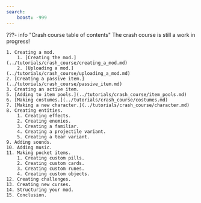 ```yaml
---
search:
    boost: -999
---
```

<!-- start -->
???- info "Crash course table of contents"
    The crash course is still a work in progress!

    1. Creating a mod.
        1. [Creating the mod.](../tutorials/crash_course/creating_a_mod.md)
        2. [Uploading a mod.](../tutorials/crash_course/uploading_a_mod.md)
    2. [Creating a passive item.](../tutorials/crash_course/passive_item.md)
    3. Creating an active item.
    5. [Adding to item pools.](../tutorials/crash_course/item_pools.md)
    6. [Making costumes.](../tutorials/crash_course/costumes.md)
    7. [Making a new character.](../tutorials/crash_course/character.md)
    8. Creating entities.
        1. Creating effects.
        2. Creating enemies.
        3. Creating a familiar.
        4. Creating a projectile variant.
        5. Creating a tear variant.
    9. Adding sounds.
    10. Adding music.
    11. Making pocket items.
        1. Creating custom pills.
        2. Creating custom cards.
        3. Creating custom runes.
        4. Creating custom objects.
    12. Creating challenges.
    13. Creating new curses.
    14. Structuring your mod.
    15. Conclusion.
<!-- end -->